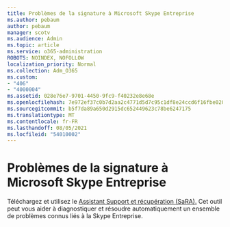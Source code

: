```yaml
---
title: Problèmes de la signature à Microsoft Skype Entreprise
ms.author: pebaum
author: pebaum
manager: scotv
ms.audience: Admin
ms.topic: article
ms.service: o365-administration
ROBOTS: NOINDEX, NOFOLLOW
localization_priority: Normal
ms.collection: Adm_O365
ms.custom:
- "406"
- "4000004"
ms.assetid: 028e76e7-9701-4450-9fc9-f40232e8e68e
ms.openlocfilehash: 7e972ef37c0b7d2aa2c4771d5d7c95c1df8e24ccd6f16fbe020900d10ea42de0
ms.sourcegitcommit: b5f7da89a650d2915dc652449623c78be6247175
ms.translationtype: MT
ms.contentlocale: fr-FR
ms.lasthandoff: 08/05/2021
ms.locfileid: "54010002"
---
```

# <a name="problems-signing-in-to-microsoft-skype-for-business"></a>Problèmes de la signature à Microsoft Skype Entreprise

Téléchargez et utilisez le [Assistant Support et récupération (SaRA).](https://aka.ms/SaRA-SkypeForBusinessSignIn)
Cet outil peut vous aider à diagnostiquer et résoudre automatiquement un ensemble de problèmes connus liés à la Skype Entreprise.